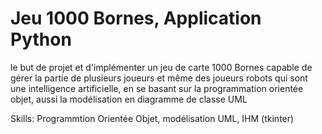 # Jeu 1000 Bornes, Application Python

le but de projet et d'implémenter un jeu de carte 1000 Bornes capable de gérer la partie de plusieurs joueurs et même des joueurs robots qui sont une intelligence artificielle, en se basant sur la programmation orientée objet, aussi la modélisation en diagramme de classe UML

Skills: Programmtion Orientée Objet, modélisation UML, IHM (tkinter)
